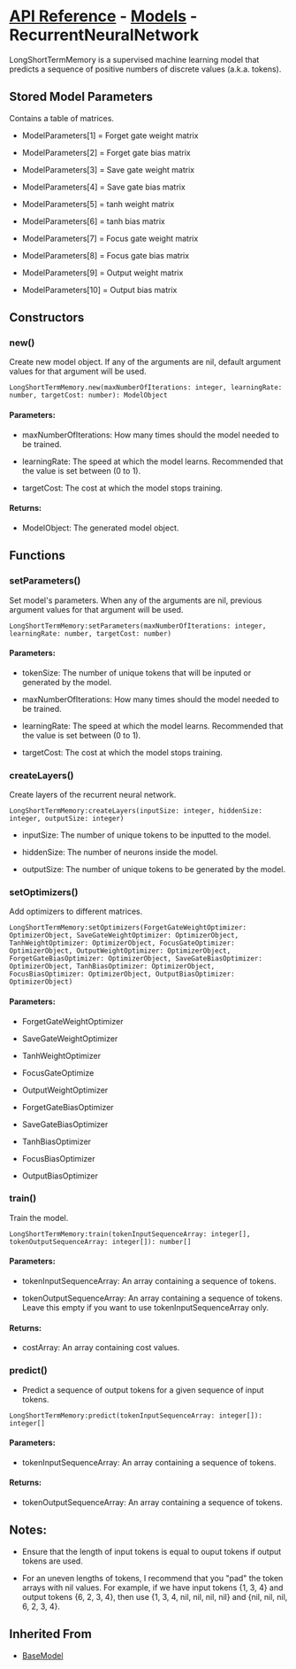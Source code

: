 # [API Reference](../../API.md) - [Models](../Models.md) - RecurrentNeuralNetwork

LongShortTermMemory is a supervised machine learning model that predicts a sequence of positive numbers of discrete values (a.k.a. tokens).

## Stored Model Parameters

Contains a table of matrices.  

* ModelParameters[1] = Forget gate weight matrix

* ModelParameters[2] = Forget gate bias matrix

* ModelParameters[3] = Save gate weight matrix

* ModelParameters[4] = Save gate bias matrix

* ModelParameters[5] = tanh weight matrix
	
* ModelParameters[6] = tanh bias matrix
	
* ModelParameters[7] = Focus gate weight matrix
	
* ModelParameters[8] = Focus gate bias matrix
	
* ModelParameters[9] = Output weight matrix
	
* ModelParameters[10] = Output bias matrix

## Constructors

### new()

Create new model object. If any of the arguments are nil, default argument values for that argument will be used.

```
LongShortTermMemory.new(maxNumberOfIterations: integer, learningRate: number, targetCost: number): ModelObject
```

#### Parameters:

* maxNumberOfIterations: How many times should the model needed to be trained.

* learningRate: The speed at which the model learns. Recommended that the value is set between (0 to 1).

* targetCost: The cost at which the model stops training.

#### Returns:

* ModelObject: The generated model object.

## Functions

### setParameters()

Set model's parameters. When any of the arguments are nil, previous argument values for that argument will be used.

```
LongShortTermMemory:setParameters(maxNumberOfIterations: integer, learningRate: number, targetCost: number)
```

#### Parameters:

* tokenSize: The number of unique tokens that will be inputed or generated by the model.

* maxNumberOfIterations: How many times should the model needed to be trained.

* learningRate: The speed at which the model learns. Recommended that the value is set between (0 to 1).

* targetCost: The cost at which the model stops training.

### createLayers()

Create layers of the recurrent neural network.

```
LongShortTermMemory:createLayers(inputSize: integer, hiddenSize: integer, outputSize: integer)
```

* inputSize: The number of unique tokens to be inputted to the model.

* hiddenSize: The number of neurons inside the model.

* outputSize: The number of unique tokens to be generated by the model.

### setOptimizers()

Add optimizers to different matrices.

```
LongShortTermMemory:setOptimizers(ForgetGateWeightOptimizer: OptimizerObject, SaveGateWeightOptimizer: OptimizerObject, TanhWeightOptimizer: OptimizerObject, FocusGateOptimizer: OptimizerObject, OutputWeightOptimizer: OptimizerObject, ForgetGateBiasOptimizer: OptimizerObject, SaveGateBiasOptimizer: OptimizerObject, TanhBiasOptimizer: OptimizerObject, FocusBiasOptimizer: OptimizerObject, OutputBiasOptimizer: OptimizerObject)
```

#### Parameters:

* ForgetGateWeightOptimizer

* SaveGateWeightOptimizer
  
* TanhWeightOptimizer

* FocusGateOptimize
  
* OutputWeightOptimizer

* ForgetGateBiasOptimizer

* SaveGateBiasOptimizer

* TanhBiasOptimizer

* FocusBiasOptimizer

* OutputBiasOptimizer

### train()

Train the model. 

```
LongShortTermMemory:train(tokenInputSequenceArray: integer[], tokenOutputSequenceArray: integer[]): number[]
```
#### Parameters:

* tokenInputSequenceArray: An array containing a sequence of tokens.

* tokenOutputSequenceArray: An array containing a sequence of tokens. Leave this empty if you want to use tokenInputSequenceArray only.

#### Returns:

* costArray: An array containing cost values.

### predict()

* Predict a sequence of output tokens for a given sequence of input tokens.

```
LongShortTermMemory:predict(tokenInputSequenceArray: integer[]): integer[]
```

#### Parameters:

* tokenInputSequenceArray: An array containing a sequence of tokens.

#### Returns:

* tokenOutputSequenceArray: An array containing a sequence of tokens.

## Notes:

* Ensure that the length of input tokens is equal to ouput tokens if output tokens are used.

* For an uneven lengths of tokens, I recommend that you "pad" the token arrays with nil values. For example, if we have input tokens {1, 3, 4} and output tokens {6, 2, 3, 4}, then use {1, 3, 4, nil, nil, nil, nil} and {nil, nil, nil, 6, 2, 3, 4}.

## Inherited From

* [BaseModel](BaseModel.md)
